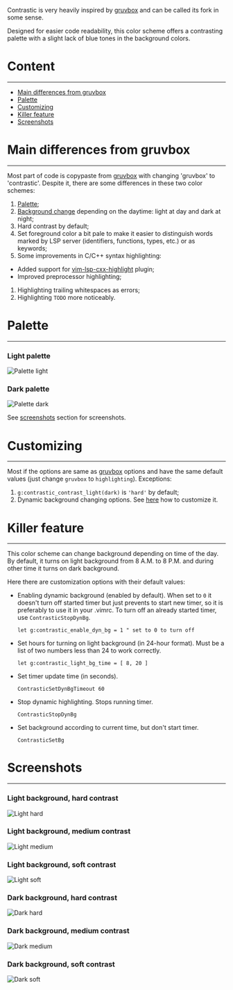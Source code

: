 Contrastic is very heavily inspired by [gruvbox](https://github.com/morhetz/gruvbox) and can be called its fork in some sense.

Designed for easier code readability, this color scheme offers a contrasting palette with a slight lack of blue tones in the background colors.

# Content
-------

- [Main differences from gruvbox](#main-differences-from-gruvbox)
- [Palette](#palette)
- [Customizing](#customizing)
- [Killer feature](#killer-feature)
- [Screenshots](#screenshots)

# Main differences from gruvbox
-----------------------------

Most part of code is copypaste from [gruvbox](https://github.com/morhetz/gruvbox) with changing 'gruvbox' to 'contrastic'. Despite it, there are some differences in these two color schemes:

1. [Palette](#palette);
1. [Background change](#killer-feature) depending on the daytime: light at day and dark at night;
1. Hard contrast by default;
1. Set foreground color a bit pale to make it easier to distinguish words marked by LSP server (identifiers, functions, types, etc.) or as keywords;
1. Some improvements in C/C++ syntax highlighting:
  * Added support for [vim-lsp-cxx-highlight](https://github.com/jackguo380/vim-lsp-cxx-highlight) plugin;
  * Improved preprocessor highlighting;
1. Highlighting trailing whitespaces as errors;
1. Highlighting `TODO` more noticeably.

# Palette
-------

### Light palette

![Palette light](.img/palette_light.png)

### Dark palette

![Palette dark](.img/palette_dark.png)

See [screenshots](#screenshots) section for screenshots.

# Customizing
-----------

Most if the options are same as [gruvbox](https://github.com/morhetz/gruvbox) options and have the same default values (just change `gruvbox` to `highlighting`). Exceptions:

1. `g:contrastic_contrast_light(dark)` is `'hard'` by default;
1. Dynamic background changing options. See [here](#killer-feature) how to customize it.

# Killer feature
--------------

This color scheme can change background depending on time of the day. By default, it turns on light background from 8 A.M. to 8 P.M. and during other time it turns on dark background.

Here there are customization options with their default values:

- Enabling dynamic background (enabled by default). When set to `0` it doesn't turn off started timer but just prevents to start new timer, so it is preferably to use it in your .vimrc. To turn off an already started timer, use `ContrasticStopDynBg`.  
  ```
  let g:contrastic_enable_dyn_bg = 1 " set to 0 to turn off
  ```

- Set hours for turning on light background (in 24-hour format). Must be a list of two numbers less than 24 to work correctly.  
  ```
  let g:contrastic_light_bg_time = [ 8, 20 ]
  ```

- Set timer update time (in seconds).  
  ```
  ContrasticSetDynBgTimeout 60
  ```

- Stop dynamic highlighting. Stops running timer.  
  ```
  ContrasticStopDynBg
  ```
- Set background according to current time, but don't start timer.  
  ```
  ContrasticSetBg
  ```

# Screenshots
-----------

### Light background, hard contrast

![Light hard](.img/light_bg_hard.png "Light hard")

### Light background, medium contrast

![Light medium](.img/light_bg_medium.png "Light medium")

### Light background, soft contrast

![Light soft](.img/light_bg_soft.png "Light soft")

### Dark background, hard contrast

![Dark hard](.img/dark_bg_hard.png "Dark hard")

### Dark background, medium contrast

![Dark medium](.img/dark_bg_medium.png "Dark medium")

### Dark background, soft contrast

![Dark soft](.img/dark_bg_soft.png "Dark soft")

